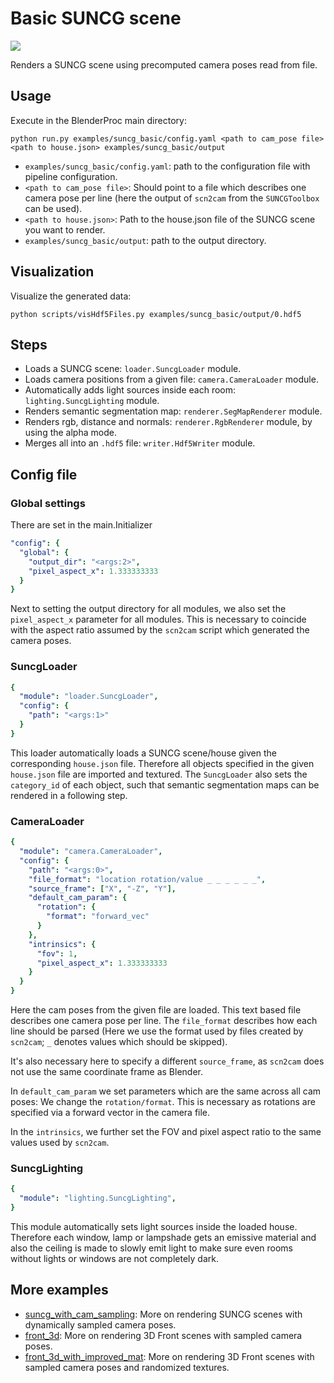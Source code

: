 # Basic SUNCG scene

![](output-summary.png)

Renders a SUNCG scene using precomputed camera poses read from file.

## Usage

Execute in the BlenderProc main directory:

```
python run.py examples/suncg_basic/config.yaml <path to cam_pose file> <path to house.json> examples/suncg_basic/output
```

* `examples/suncg_basic/config.yaml`: path to the configuration file with pipeline configuration.
* `<path to cam_pose file>`: Should point to a file which describes one camera pose per line (here the output of `scn2cam` from the `SUNCGToolbox` can be used).
* `<path to house.json>`: Path to the house.json file of the SUNCG scene you want to render.
* `examples/suncg_basic/output`: path to the output directory.

## Visualization

Visualize the generated data:

```
python scripts/visHdf5Files.py examples/suncg_basic/output/0.hdf5
```

## Steps

* Loads a SUNCG scene: `loader.SuncgLoader` module.
* Loads camera positions from a given file: `camera.CameraLoader` module.
* Automatically adds light sources inside each room: `lighting.SuncgLighting` module.
* Renders semantic segmentation map: `renderer.SegMapRenderer` module.
* Renders rgb, distance and normals: `renderer.RgbRenderer` module, by using the alpha mode.
* Merges all into an `.hdf5` file: `writer.Hdf5Writer` module.

## Config file

### Global settings

There are set in the main.Initializer
```yaml
"config": {
  "global": {
    "output_dir": "<args:2>",
    "pixel_aspect_x": 1.333333333
  }
}
```

Next to setting the output directory for all modules, we also set the `pixel_aspect_x` parameter for all modules.
This is necessary to coincide with the aspect ratio assumed by the `scn2cam` script which generated the camera poses.  

### SuncgLoader

```yaml
{
  "module": "loader.SuncgLoader",
  "config": {
    "path": "<args:1>"
  }
}
```

This loader automatically loads a SUNCG scene/house given the corresponding `house.json` file. 
Therefore all objects specified in the given `house.json` file are imported and textured.
The `SuncgLoader` also sets the `category_id` of each object, such that semantic segmentation maps can be rendered in a following step.

### CameraLoader

```yaml
{
  "module": "camera.CameraLoader",
  "config": {
    "path": "<args:0>",
    "file_format": "location rotation/value _ _ _ _ _ _",
    "source_frame": ["X", "-Z", "Y"],
    "default_cam_param": {
      "rotation": {
        "format": "forward_vec"
      }
    },
    "intrinsics": {
      "fov": 1,
      "pixel_aspect_x": 1.333333333
    }
  }
}
```

Here the cam poses from the given file are loaded. 
This text based file describes one camera pose per line.
The `file_format` describes how each line should be parsed (Here we use the format used by files created by `scn2cam`; `_` denotes values which should be skipped).

It's also necessary here to specify a different `source_frame`, as `scn2cam` does not use the same coordinate frame as Blender.

In `default_cam_param` we set parameters which are the same across all cam poses: 
We change the `rotation/format`. This is necessary as rotations are specified via a forward vector in the camera file. 

In the `intrinsics`, we further set the FOV and pixel aspect ratio to the same values used by `scn2cam`.

### SuncgLighting

```yaml
{
  "module": "lighting.SuncgLighting",
}
```

This module automatically sets light sources inside the loaded house.
Therefore each window, lamp or lampshade gets an emissive material and also the ceiling is made to slowly emit light to make sure even rooms without lights or windows are not completely dark.

## More examples

* [suncg_with_cam_sampling](../suncg_with_cam_sampling): More on rendering SUNCG scenes with dynamically sampled camera poses.
* [front_3d](../front_3d): More on rendering 3D Front scenes with sampled camera poses.
* [front_3d_with_improved_mat](../front_3d_with_improved_mat): More on rendering 3D Front scenes with sampled camera poses and randomized textures.
